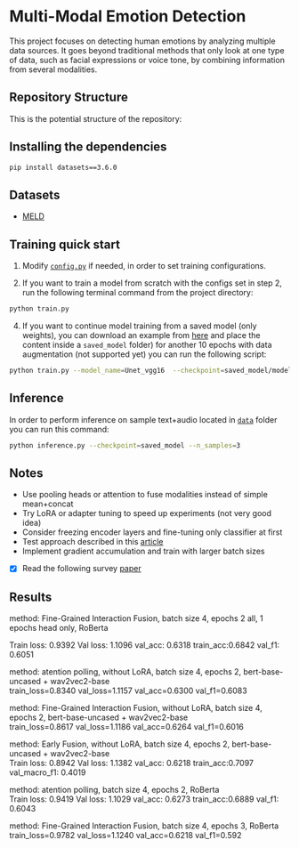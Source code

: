# Multi-Modal Emotion Detection

This project focuses on detecting human emotions by analyzing multiple data sources. It goes beyond traditional methods that only look at one type of data, such as facial expressions or voice tone, by combining information from several modalities.

## Repository Structure

This is the potential structure of the repository:


## Installing the dependencies


```bash
pip install datasets==3.6.0
```

## Datasets

- [MELD](https://affective-meld.github.io/)

## Training quick start

1. Modify [`config.py`](configs.py)
   if needed, in order to set training configurations.

3. If you want to train a model from scratch with the configs set in step 2, run the following terminal command from the project directory:

```bash
python train.py
```

4. If you want to continue model training from a saved model (only weights), you can download an example
   from [here](https://drive.google.com/drive/folders/1zMsgI35nwuV7eNUIpt4NDGALaYJShE1S?usp=sharing) and
   place the content inside a `saved_model` folder)
   for another 10 epochs with data augmentation (not supported yet) you can run the following script:

```bash
python train.py --model_name=Unet_vgg16  --checkpoint=saved_model/model_name.pt 
```

## Inference

In order to perform inference on  sample text+audio located in [`data`](data/) folder you can run this command:

 ```bash
python inference.py --checkpoint=saved_model --n_samples=3 
```
## Notes
 - Use pooling heads or attention to fuse modalities instead of simple mean+concat
 - Try LoRA or adapter tuning to speed up experiments (not very good idea)
 - Consider freezing encoder layers and fine-tuning only classifier at first
 - Test approach described in this [article](https://www.nature.com/articles/s41598-025-89202-x.pdf)
 - Implement  gradient accumulation and train with larger batch sizes
 - [x] Read the following survey [paper](https://www.mdpi.com/1099-4300/25/10/1440) 


## Results
method: Fine-Grained Interaction Fusion, batch size 4, epochs 2 all, 1 epochs head only, RoBerta    

Train loss: 0.9392 Val loss: 1.1096 val_acc: 0.6318 train_acc:0.6842 val_f1: 0.6051

method: atention polling, without LoRA, batch size 4, epochs 2, bert-base-uncased + wav2vec2-base  
train_loss=0.8340 val_loss=1.1157 val_acc=0.6300 val_f1=0.6083

method: Fine-Grained Interaction Fusion, without LoRA, batch size 4, epochs 2, bert-base-uncased + wav2vec2-base  
train_loss=0.8617 val_loss=1.1186 val_acc=0.6264 val_f1=0.6016

method: Early Fusion, without LoRA, batch size 4, epochs 2, bert-base-uncased + wav2vec2-base  
Train loss: 0.8942 Val loss: 1.1382 val_acc: 0.6218 train_acc:0.7097 val_macro_f1: 0.4019

method: atention polling, batch size 4, epochs 2, RoBerta   
Train loss: 0.9419 Val loss: 1.1029 val_acc: 0.6273 train_acc:0.6889 val_f1: 0.6043

method: Fine-Grained Interaction Fusion, batch size 4, epochs 3, RoBerta  
train_loss=0.9782 val_loss=1.1240 val_acc=0.6218 val_f1=0.592

